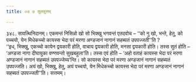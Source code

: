 ```yaml
---
title: ०७ ७ सुतसुत्तम्

---
```


३४८. सावत्थिनिदानम्। एकमन्तं निसिन्नो खो सो भिक्खु भगवन्तं एतदवोच – ‘‘को नु खो, भन्ते, हेतु, को पच्चयो, येन मिधेकच्चो कायस्स भेदा परं मरणा अण्डजानं नागानं सहब्यतं उपपज्जती’’ति ?  
‘‘इध, भिक्खु, एकच्चो कायेन द्वयकारी होति, वाचाय द्वयकारी होति, मनसा द्वयकारी होति। तस्स सुतं होति – ‘अण्डजा नागा दीघायुका वण्णवन्तो सुखबहुला’ति। तस्स एवं होति – ‘अहो वताहं कायस्स भेदा परं मरणा अण्डजानं नागानं सहब्यतं उपपज्जेय्य’न्ति। सो कायस्स भेदा परं मरणा अण्डजानं नागानं सहब्यतं उपपज्जति। अयं खो, भिक्खु, हेतु, अयं पच्चयो, येन मिधेकच्चो कायस्स भेदा परं मरणा अण्डजानं नागानं सहब्यतं उपपज्जती’’ति। सत्तमम्।  

